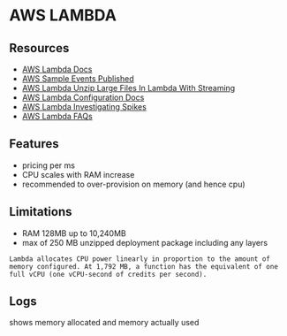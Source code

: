 # AWS LAMBDA

## Resources

- [AWS Lambda Docs](https://docs.aws.amazon.com/lambda/latest/dg/welcome.html)
- [AWS Sample Events Published](https://docs.aws.amazon.com/lambda/latest/dg/eventsources.html#eventsources-api-gateway-request)
- [AWS Lambda Unzip Large Files In Lambda With Streaming](https://medium.com/@johnpaulhayes/how-extract-a-huge-zip-file-in-an-amazon-s3-bucket-by-using-aws-lambda-and-python-e32c6cf58f06)
- [AWS Lambda Configuration Docs](https://docs.aws.amazon.com/lambda/latest/dg/configuration-console.html)
- [AWS Lambda Investigating Spikes](https://aws.amazon.com/blogs/compute/investigating-spikes-in-aws-lambda-function-concurrency/)
- [AWS Lambda FAQs](https://aws.amazon.com/lambda/faqs/)

## Features

- pricing per ms
- CPU scales with RAM increase
- recommended to over-provision on memory (and hence cpu)

## Limitations

- RAM 128MB up to 10,240MB
- max of 250 MB unzipped deployment package including any layers

```
Lambda allocates CPU power linearly in proportion to the amount of memory configured. At 1,792 MB, a function has the equivalent of one full vCPU (one vCPU-second of credits per second).
```

## Logs

shows memory allocated and memory actually used
